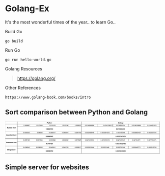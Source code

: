 # Golang-Ex
It's the most wonderful times of the year.. to learn Go..

Build Go
```
go build
```

Run Go
```
go run hello-world.go
```

Golang Resources
> https://golang.org/

Other References
```
https://www.golang-book.com/books/intro
```

## Sort comparison between Python and Golang

![](https://github.com/keynekassapa13/Golang-Ex/blob/master/sort/govspython.png)


## Simple server for websites
